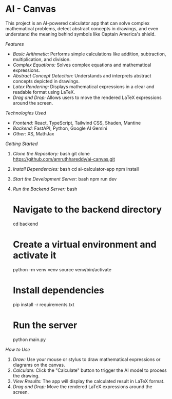 # AI - Canvas

This project is an AI-powered calculator app that can solve complex mathematical problems, detect abstract concepts in drawings, and even understand the meaning behind symbols like Captain America's shield.

*Features*

* *Basic Arithmetic:* Performs simple calculations like addition, subtraction, multiplication, and division.
* *Complex Equations:* Solves complex equations and mathematical expressions.
* *Abstract Concept Detection:* Understands and interprets abstract concepts depicted in drawings.
* *Latex Rendering:* Displays mathematical expressions in a clear and readable format using LaTeX.
* *Drag and Drop:* Allows users to move the rendered LaTeX expressions around the screen.

*Technologies Used*

* *Frontend:* React, TypeScript, Tailwind CSS, Shaden, Mantine
* *Backend:* FastAPI, Python, Google AI Gemini
* *Other:* XS, MathJax

*Getting Started*

1. *Clone the Repository:*
   bash
   git clone https://github.com/amruthhareddy/ai-canvas.git
   
2. *Install Dependencies:*
   bash
   cd ai-calculator-app
   npm install
   
3. *Start the Development Server:*
   bash
   npm run dev
   
4. *Run the Backend Server:*
   bash
   # Navigate to the backend directory
   cd backend

   # Create a virtual environment and activate it
   python -m venv venv
   source venv/bin/activate

   # Install dependencies
   pip install -r requirements.txt

   # Run the server
   python main.py
   

*How to Use*

1. *Draw:* Use your mouse or stylus to draw mathematical expressions or diagrams on the canvas.
2. *Calculate:* Click the "Calculate" button to trigger the AI model to process the drawing.
3. *View Results:* The app will display the calculated result in LaTeX format.
4. *Drag and Drop:* Move the rendered LaTeX expressions around the screen.





